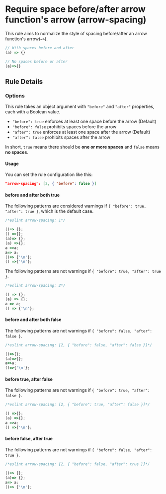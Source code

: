 # Require space before/after arrow function's arrow (arrow-spacing)

This rule aims to normalize the style of spacing before/after an arrow function's arrow(`=>`).

```js
// With spaces before and after
(a) => {}

// No spaces before or after
(a)=>{}
```

## Rule Details

### Options

This rule takes an object argument with `"before"` and `"after"` properties, each with a Boolean value.

* `"before": true` enforces at least one space before the arrow (Default)
* `"before": false` prohibits spaces before the arrow
* `"after": true` enforces at least one space after the arrow (Default)
* `"after": false` prohibits spaces after the arrow

In short, `true` means there should be **one or more spaces** and `false` means **no spaces**.

#### Usage

You can set the rule configuration like this:

```json
"arrow-spacing": [2, { "before": false }]
```

#### before and after both true

The following patterns are considered warnings if `{ "before": true, "after": true }`, which is the default case.

```js
/*eslint arrow-spacing: 1*/

()=> {};
() =>{};
(a)=> {};
(a) =>{};
a =>a;
a=> a;
()=> {'\n'};
() =>{'\n'};
```

The following patterns are not warnings if `{ "before": true, "after": true }`.

```js
/*eslint arrow-spacing: 2*/

() => {};
(a) => {};
a => a;
() => {'\n'};
```

#### before and after both false

The following patterns are not warnings if `{ "before": false, "after": false }`.

```js
/*eslint arrow-spacing: [2, { "before": false, "after": false }]*/

()=>{};
(a)=>{};
a=>a;
()=>{'\n'};
```

#### before true, after false

The following patterns are not warnings if `{ "before": true, "after": false }`.

```js
/*eslint arrow-spacing: [2, { "before": true, "after": false }]*/

() =>{};
(a) =>{};
a =>a;
() =>{'\n'};
```

#### before false, after true

The following patterns are not warnings if `{ "before": false, "after": true }`.

```js
/*eslint arrow-spacing: [2, { "before": false, "after": true }]*/

()=> {};
(a)=> {};
a=> a;
()=> {'\n'};
```
